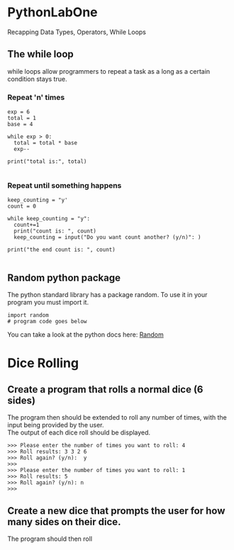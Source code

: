 # PythonLabOne
Recapping Data Types, Operators, While Loops

## The while loop
while loops allow programmers to repeat a task as a long as a certain condition stays true.  

### Repeat 'n' times
```
exp = 6
total = 1
base = 4

while exp > 0: 
  total = total * base
  exp--

print("total is:", total)
  
```

### Repeat until something happens
```
keep_counting = "y'
count = 0

while keep_counting = "y":
  count+=1
  print("count is: ", count)
  keep_counting = input("Do you want count another? (y/n)": )
  
print("the end count is: ", count)
  
```

## Random python package
The python standard library has a package random.  To use it in your program you must import it.
```
import random
# program code goes below

```
You can take a look at the python docs here: [Random](https://docs.python.org/3/library/random.html)


# Dice Rolling

## Create a program that rolls a normal dice (6 sides)
The program then should be extended to roll any number of times, with the input being provided by the user.  
The output of each dice roll should be displayed.  
```
>>> Please enter the number of times you want to roll: 4
>>> Roll results: 3 3 2 6
>>> Roll again? (y/n):  y
>>> 
>>> Please enter the number of times you want to roll: 1
>>> Roll results: 5
>>> Roll again? (y/n): n
>>>

```

## Create a new dice that prompts the user for how many sides on their dice.  
The program should then roll 

